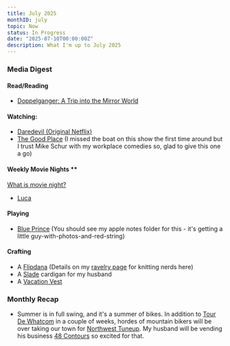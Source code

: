 ```yaml
---
title: July 2025
monthID: july
topic: Now
status: In Progress
date: "2025-07-10T00:00:00Z"
description: What I'm up to July 2025
---
```


### Media Digest

#### Read/Reading

- [Doppelganger: A Trip into the Mirror World](https://bookshop.org/p/books/doppelganger-a-trip-into-the-mirror-world-naomi-klein/20025222?ean=9781250338143&next=t)

#### Watching: 

- [Daredevil (Original Netflix)](<https://en.wikipedia.org/wiki/Daredevil_(TV_series)>)
- [The Good Place](https://en.wikipedia.org/wiki/The_Good_Place) (I missed the boat on this show the first time around but I trust Mike Schur with my workplace comedies so, glad to give this one a go)

#### Weekly Movie Nights \*\*

[What is movie night?](/now#june)

- [Luca](<https://en.wikipedia.org/wiki/Luca_(2021_film)>)

#### Playing

- [Blue Prince](https://en.wikipedia.org/wiki/Blue_Prince) (You should see my apple notes folder for this - it's getting a little guy-with-photos-and-red-string)

#### Crafting

- A [Flipdana](https://www.ravelry.com/patterns/library/flipdana) (Details on my [ravelry page](https://www.ravelry.com/projects/CassiGS/flipdana) for knitting nerds here)
- A [Slade](https://brooklyntweed.com/products/slade?srsltid=AfmBOoqhTs91HRu26HWYtRDw1EEXPi1b0d8zRt3EYmueJp7gD-ELhxq6) cardigan for my husband
- A [Vacation Vest](https://www.ravelry.com/patterns/library/vacation-vest)

### Monthly Recap

- Summer is in full swing, and it's a summer of bikes. In addition to [Tour De Whatcom](https://tourdewhatcom.com/) in a couple of weeks, hordes of mountain bikers will be over taking our town for [Northwest Tuneup](https://nwtuneup.com/). My husband will be vending his business [48 Contours](https://48contours.com/) so excited for that.
